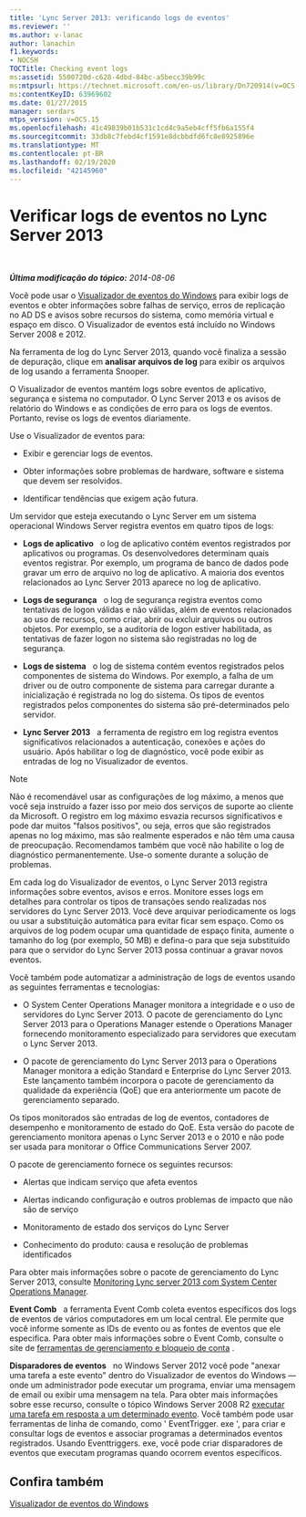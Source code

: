 ```yaml
---
title: 'Lync Server 2013: verificando logs de eventos'
ms.reviewer: ''
ms.author: v-lanac
author: lanachin
f1.keywords:
- NOCSH
TOCTitle: Checking event logs
ms:assetid: 5500720d-c628-4dbd-84bc-a5becc39b99c
ms:mtpsurl: https://technet.microsoft.com/en-us/library/Dn720914(v=OCS.15)
ms:contentKeyID: 63969602
ms.date: 01/27/2015
manager: serdars
mtps_version: v=OCS.15
ms.openlocfilehash: 41c49839b01b531c1cd4c9a5eb4cff5fb6a155f4
ms.sourcegitcommit: 33db8c7febd4cf1591e8dcbbdfd6fc8e8925896e
ms.translationtype: MT
ms.contentlocale: pt-BR
ms.lasthandoff: 02/19/2020
ms.locfileid: "42145960"
---
```

<div data-xmlns="http://www.w3.org/1999/xhtml">

<div class="topic" data-xmlns="http://www.w3.org/1999/xhtml" data-msxsl="urn:schemas-microsoft-com:xslt" data-cs="http://msdn.microsoft.com/">

<div data-asp="https://msdn2.microsoft.com/asp">

# <a name="checking-event-logs-in-lync-server-2013"></a>Verificar logs de eventos no Lync Server 2013

</div>

<div id="mainSection">

<div id="mainBody">

<span> </span>

_**Última modificação do tópico:** 2014-08-06_

Você pode usar o [Visualizador de eventos do Windows](https://go.microsoft.com/fwlink/p/?linkid=314067) para exibir logs de eventos e obter informações sobre falhas de serviço, erros de replicação no AD DS e avisos sobre recursos do sistema, como memória virtual e espaço em disco. O Visualizador de eventos está incluído no Windows Server 2008 e 2012.

Na ferramenta de log do Lync Server 2013, quando você finaliza a sessão de depuração, clique em **analisar arquivos de log** para exibir os arquivos de log usando a ferramenta Snooper.

O Visualizador de eventos mantém logs sobre eventos de aplicativo, segurança e sistema no computador. O Lync Server 2013 e os avisos de relatório do Windows e as condições de erro para os logs de eventos. Portanto, revise os logs de eventos diariamente.

Use o Visualizador de eventos para:

  - Exibir e gerenciar logs de eventos.

  - Obter informações sobre problemas de hardware, software e sistema que devem ser resolvidos.

  - Identificar tendências que exigem ação futura.

Um servidor que esteja executando o Lync Server em um sistema operacional Windows Server registra eventos em quatro tipos de logs:

  - **Logs de aplicativo**   o log de aplicativo contém eventos registrados por aplicativos ou programas. Os desenvolvedores determinam quais eventos registrar. Por exemplo, um programa de banco de dados pode gravar um erro de arquivo no log de aplicativo. A maioria dos eventos relacionados ao Lync Server 2013 aparece no log de aplicativo.

  - **Logs de segurança**   o log de segurança registra eventos como tentativas de logon válidas e não válidas, além de eventos relacionados ao uso de recursos, como criar, abrir ou excluir arquivos ou outros objetos. Por exemplo, se a auditoria de logon estiver habilitada, as tentativas de fazer logon no sistema são registradas no log de segurança.

  - **Logs de sistema**   o log de sistema contém eventos registrados pelos componentes de sistema do Windows. Por exemplo, a falha de um driver ou de outro componente de sistema para carregar durante a inicialização é registrada no log do sistema. Os tipos de eventos registrados pelos componentes do sistema são pré-determinados pelo servidor.

  - **Lync Server 2013**   a ferramenta de registro em log registra eventos significativos relacionados a autenticação, conexões e ações do usuário. Após habilitar o log de diagnóstico, você pode exibir as entradas de log no Visualizador de eventos.

<div>


> [!NOTE]  
> Não é recomendável usar as configurações de log máximo, a menos que você seja instruído a fazer isso por meio dos serviços de suporte ao cliente da Microsoft. O registro em log máximo esvazia recursos significativos e pode dar muitos "falsos positivos", ou seja, erros que são registrados apenas no log máximo, mas são realmente esperados e não têm uma causa de preocupação. Recomendamos também que você não habilite o log de diagnóstico permanentemente. Use-o somente durante a solução de problemas.



</div>

Em cada log do Visualizador de eventos, o Lync Server 2013 registra informações sobre eventos, avisos e erros. Monitore esses logs em detalhes para controlar os tipos de transações sendo realizadas nos servidores do Lync Server 2013. Você deve arquivar periodicamente os logs ou usar a substituição automática para evitar ficar sem espaço. Como os arquivos de log podem ocupar uma quantidade de espaço finita, aumente o tamanho do log (por exemplo, 50 MB) e defina-o para que seja substituído para que o servidor do Lync Server 2013 possa continuar a gravar novos eventos.

Você também pode automatizar a administração de logs de eventos usando as seguintes ferramentas e tecnologias:

  - O System Center Operations Manager monitora a integridade e o uso de servidores do Lync Server 2013. O pacote de gerenciamento do Lync Server 2013 para o Operations Manager estende o Operations Manager fornecendo monitoramento especializado para servidores que executam o Lync Server 2013.

  - O pacote de gerenciamento do Lync Server 2013 para o Operations Manager monitora a edição Standard e Enterprise do Lync Server 2013. Este lançamento também incorpora o pacote de gerenciamento da qualidade da experiência (QoE) que era anteriormente um pacote de gerenciamento separado.

Os tipos monitorados são entradas de log de eventos, contadores de desempenho e monitoramento de estado do QoE. Esta versão do pacote de gerenciamento monitora apenas o Lync Server 2013 e o 2010 e não pode ser usada para monitorar o Office Communications Server 2007.

O pacote de gerenciamento fornece os seguintes recursos:

  - Alertas que indicam serviço que afeta eventos

  - Alertas indicando configuração e outros problemas de impacto que não são de serviço

  - Monitoramento de estado dos serviços do Lync Server

  - Conhecimento do produto: causa e resolução de problemas identificados

Para obter mais informações sobre o pacote de gerenciamento do Lync Server 2013, consulte [Monitoring Lync server 2013 com System Center Operations Manager](lync-server-2013-monitoring-lync-server-with-system-center-operations-manager.md).

**Event Comb**   a ferramenta Event Comb coleta eventos específicos dos logs de eventos de vários computadores em um local central. Ele permite que você informe somente as IDs de evento ou as fontes de eventos que ele especifica. Para obter mais informações sobre o Event Comb, consulte o site de [ferramentas de gerenciamento e bloqueio de conta](https://go.microsoft.com/fwlink/?linkid=35607) .

**Disparadores de eventos**   no Windows Server 2012 você pode "anexar uma tarefa a este evento" dentro do Visualizador de eventos do Windows — onde um administrador pode executar um programa, enviar uma mensagem de email ou exibir uma mensagem na tela. Para obter mais informações sobre esse recurso, consulte o tópico Windows Server 2008 R2 [executar uma tarefa em resposta a um determinado evento](https://technet.microsoft.com/library/cc748900.aspx). Você também pode usar ferramentas de linha de comando, como ' EventTrigger. exe ', para criar e consultar logs de eventos e associar programas a determinados eventos registrados. Usando Eventtriggers. exe, você pode criar disparadores de eventos que executam programas quando ocorrem eventos específicos.

<div>

## <a name="see-also"></a>Confira também


[Visualizador de eventos do Windows](https://go.microsoft.com/fwlink/p/?linkid=314067)  
  

</div>

</div>

<span> </span>

</div>

</div>

</div>

